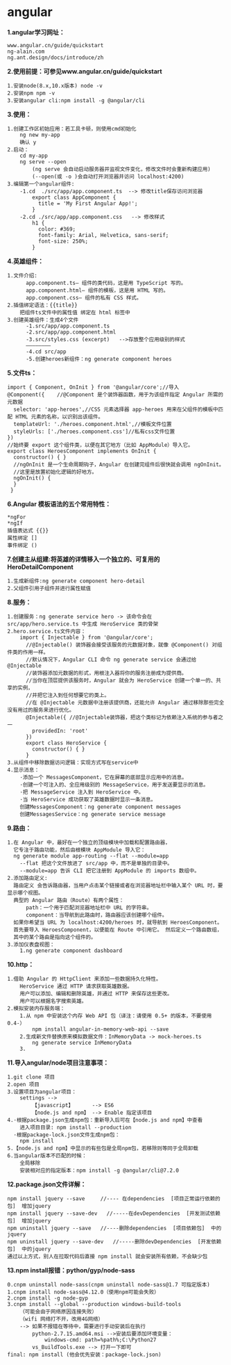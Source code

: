 # angular
**1.angular学习网址：**

    www.angular.cn/guide/quickstart
    ng-alain.com
    ng.ant.design/docs/introduce/zh
    
**2.使用前提：可参见www.angular.cn/guide/quickstart**
    
    1.安装node(8.x,10.x版本) node -v
    2.安装npm npm -v 
    3.安装angular cli:npm install -g @angular/cli
    
**3.使用：**

    1.创建工作区初始应用：若工具卡顿，则使用cmd初始化
        ng new my-app
        确认 y
    2.启动：
        cd my-app
        ng serve --open 
            (ng serve 会自动启动服务器并监视文件变化，修改文件时会重新构建应用)
            (--open(或 -o )会自动打开浏览器并访问 localhost:4200)
    3.编辑第一个angular组件:
        -1.cd  ./src/app/app.component.ts  --> 修改title保存访问浏览器
            export class AppComponent {
              title = 'My First Angular App!';
            }
        -2.cd ./src/app/app.component.css   --> 修改样式
            h1 {
              color: #369;
              font-family: Arial, Helvetica, sans-serif;
              font-size: 250%;
            }
**4.英雄组件：**

    1.文件介绍:
          app.component.ts— 组件的类代码，这是用 TypeScript 写的。
          app.component.html— 组件的模板，这是用 HTML 写的。
          app.component.css— 组件的私有 CSS 样式。 
    2.插值绑定语法：{{title}}
        把组件ts文件中的属性值 绑定在 html 标签中          
    3.创建英雄组件：生成4个文件
          -1.src/app/app.component.ts 
          -2.src/app/app.component.html
          -3.src/styles.css (excerpt)   -->存放整个应用级别的样式
          ————————
          -4.cd src/app
          -5.创建heroes新组件：ng generate component heroes
          
**5.文件ts：**

    import { Component, OnInit } from '@angular/core';//导入
    @Component({    //@Component 是个装饰器函数，用于为该组件指定 Angular 所需的元数据
      selector: 'app-heroes',//CSS 元素选择器 app-heroes 用来在父组件的模板中匹配 HTML 元素的名称，以识别出该组件。
      templateUrl: './heroes.component.html',//模板文件位置
      styleUrls: ['./heroes.component.css']//私有css文件位置
    })
    //始终要 export 这个组件类，以便在其它地方（比如 AppModule）导入它。
    export class HeroesComponent implements OnInit {
      constructor() { }
      //ngOnInit 是一个生命周期钩子，Angular 在创建完组件后很快就会调用 ngOnInit。
      //这里是放置初始化逻辑的好地方。
      ngOnInit() {
      }
     }
     
**6.Angular 模板语法的五个常用特性：**
    
    *ngFor
    *ngIf
    插值表达式 {{}}
    属性绑定 []
    事件绑定 ()
   
**7.创建主从组建:将英雄的详情移入一个独立的、可复用的 HeroDetailComponent**

    1.生成新组件:ng generate component hero-detail
    2.父组件引用子组件并进行属性赋值
    
**8.服务：**

    1.创建服务：ng generate service hero -> 该命令会在 src/app/hero.service.ts 中生成 HeroService 类的骨架
    2.hero.service.ts文件内容：
        import { Injectable } from '@angular/core';
          //@Injectable() 装饰器会接受该服务的元数据对象，就像 @Component() 对组件类的作用一样。
          //默认情况下，Angular CLI 命令 ng generate service 会通过给 @Injectable 
          //装饰器添加元数据的形式，用根注入器将你的服务注册成为提供商。
          //当你在顶层提供该服务时，Angular 就会为 HeroService 创建一个单一的、共享的实例，
          //并把它注入到任何想要它的类上。
          //在 @Injectable 元数据中注册该提供商，还能允许 Angular 通过移除那些完全没有用过的服务来进行优化。
          @Injectable({ //@Injectable装饰器，把这个类标记为依赖注入系统的参与者之一
            providedIn: 'root'
          })
          export class HeroService {
            constructor() { }
          }
    3.从组件中移除数据访问逻辑：实现方式写在service中
    4.显示消息：
        ·添加一个 MessagesComponent，它在屏幕的底部显示应用中的消息。
        ·创建一个可注入的、全应用级别的 MessageService，用于发送要显示的消息。
        ·把 MessageService 注入到 HeroService 中。
        ·当 HeroService 成功获取了英雄数据时显示一条消息。
        创建MessagesComponent：ng generate component messages
        创建MessagesService：ng generate service message

**9.路由：**
    
    1.在 Angular 中，最好在一个独立的顶级模块中加载和配置路由器，
      它专注于路由功能，然后由根模块 AppModule 导入它：
      ng generate module app-routing --flat --module=app
        --flat 把这个文件放进了 src/app 中，而不是单独的目录中。
        --module=app 告诉 CLI 把它注册到 AppModule 的 imports 数组中。
    2.添加路由定义:
      路由定义 会告诉路由器，当用户点击某个链接或者在浏览器地址栏中输入某个 URL 时，要显示哪个视图。
      典型的 Angular 路由（Route）有两个属性：
          path：一个用于匹配浏览器地址栏中 URL 的字符串。
          component：当导航到此路由时，路由器应该创建哪个组件。
      如果你希望当 URL 为 localhost:4200/heroes 时，就导航到 HeroesComponent。
      首先要导入 HeroesComponent，以便能在 Route 中引用它。 然后定义一个路由数组，
      其中的某个路由是指向这个组件的。
    3.添加仪表盘视图：
        1.ng generate component dashboard
        
**10.http：**

    1.借助 Angular 的 HttpClient 来添加一些数据持久化特性。
        HeroService 通过 HTTP 请求获取英雄数据。
        用户可以添加、编辑和删除英雄，并通过 HTTP 来保存这些更改。
        用户可以根据名字搜索英雄。
    2.模拟安装内存服务端：
        1.从 npm 中安装这个内存 Web API 包（译注：请使用 0.5+ 的版本，不要使用 0.4-）
            npm install angular-in-memory-web-api --save
        2.生成新文件替换原来模拟数据文件：InMemoryData -> mock-heroes.ts
            ng generate service InMemoryData
        3.

**11.导入angular/node项目注意事项：**

    1.git clone 项目
    2.open 项目
    3.设置项目为angular项目：
        settings -->
            【javascript】      --> ES6
            【node.js and npm】 --> Enable 指定该项目
    4.·根据package.json生成npm包：重新导入后可在【node.js and npm】中查看
        进入项目目录: npm install --production
      ·根据package-lock.json文件生成npm包：
        npm install
    5.【node.js and npm】中显示的有些包是全局npm包，若移除则等同于全局卸载
    6.当angular版本不匹配的时候：
        全局移除
        安装相对应的指定版本：npm install -g @angular/cli@7.2.0
        
**12.package.json文件详解：**

    npm install jquery --save     //---- 在dependencies  [项目正常运行依赖的包]  增加jquery
    npm install jquery --save-dev   //-----在devDependencies  [开发测试依赖包]  增加jquery
    npm uninstall jquery --save   //----删除dependencies  [项目依赖包]  中的jquery
    npm uninstall jquery --save-dev   //-----删除devDependencies  [开发依赖包]  中的jquery
    通过以上方式，别人在拉取代码后直接 npm install 就会安装所有依赖，不会缺少包
    
**13.npm install报错：python/gyp/node-sass**

    0.cnpm uninstall node-sass(cnpm uninstall node-sass@1.7 可指定版本)
    1.cnpm install node-sass@4.12.0（使用npm可能会失败）
    2.cnpm install -g node-gyp
    3.cnpm install --global --production windows-build-tools
        （可能会由于网络原因连接失败）
        （wifi 网络打不开，改用4G网络）
        --> 如果不报错在等待中，需要进行手动安装后在执行
            python-2.7.15.amd64.msi -->安装后要添加环境变量：
                windows-cmd: path=%path%;C:\Python27
            vs_BuildTools.exe --> 打开一下即可
    final: npm install (他会优先安装：package-lock.json)
      

    
